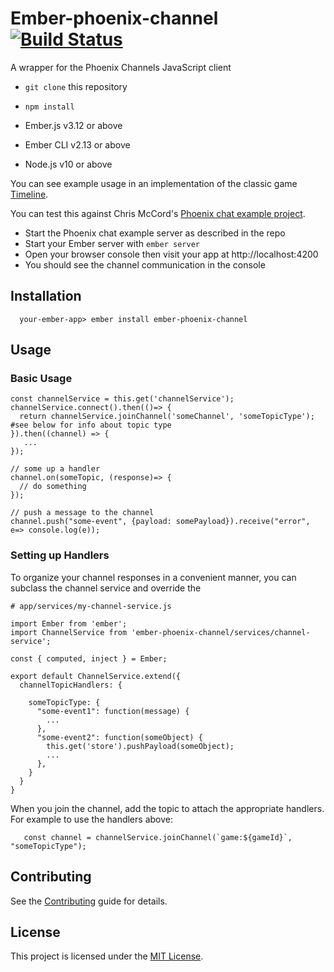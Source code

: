 # Ember-phoenix-channel [![Build Status](https://travis-ci.org/kagemusha/ember-phoenix-channel.svg?branch=master)](https://travis-ci.org/kagemusha/ember-phoenix-channel)

A wrapper for the Phoenix Channels JavaScript client


* `git clone` this repository
* `npm install`

* Ember.js v3.12 or above
* Ember CLI v2.13 or above
* Node.js v10 or above

You can see example usage in an implementation of the classic game [Timeline](https://github.com/kagemusha/timeline).

You can test this against Chris McCord's [Phoenix chat example project](https://github.com/chrismccord/phoenix_chat_example).

* Start the Phoenix chat example server as described in the repo
* Start your Ember server with `ember server`
* Open your browser console then visit your app at http://localhost:4200
* You should see the channel communication in the console

## Installation

      your-ember-app> ember install ember-phoenix-channel

## Usage

### Basic Usage

    const channelService = this.get('channelService');
    channelService.connect().then(()=> {
      return channelService.joinChannel('someChannel', 'someTopicType'); #see below for info about topic type
    }).then((channel) => {
       ...
    });

    // some up a handler
    channel.on(someTopic, (response)=> {
      // do something
    });

    // push a message to the channel
    channel.push("some-event", {payload: somePayload}).receive("error", e=> console.log(e));

### Setting up Handlers

To organize your channel responses in a convenient manner, you can subclass the channel service and override the

    # app/services/my-channel-service.js

    import Ember from 'ember';
    import ChannelService from 'ember-phoenix-channel/services/channel-service';

    const { computed, inject } = Ember;

    export default ChannelService.extend({
      channelTopicHandlers: {

        someTopicType: {
          "some-event1": function(message) {
            ...
          },
          "some-event2": function(someObject) {
            this.get('store').pushPayload(someObject);
            ...
          },
        }
      }
    }

  When you join the channel, add the topic to attach the appropriate handlers. For example to use the handlers above:

       const channel = channelService.joinChannel(`game:${gameId}`, "someTopicType");


## Contributing

See the [Contributing](CONTRIBUTING.md) guide for details.


## License

This project is licensed under the [MIT License](LICENSE.md).
